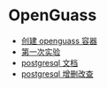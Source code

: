 # OpenGuass

- [创建 openguass 容器](/note/openguass/创建openguass容器.md)
- [第一次实验](/note/openguass/第一次实验.md)
- [postgresql 文档](/note/openguass/postgresql文档.md)
- [postgresql 增删改查](/note/openguass/postgresql增删改查.md)
